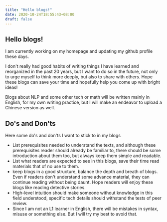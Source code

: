 ```yaml
---
title: "Hello blogs!"
date: 2020-10-24T18:55:43+08:00
draft: false
---
```


## Hello blogs!

I am currently working on my homepage and updating my github profile these days.

I don't really had good habits of writing things I have learned and reorganized in the past 20 years, but I want to do so in the future, not only to urge myself to think more deeply, but also to share with others. Hope these blogs can save your time and hopefully help you come up with bright ideas!

Blogs about NLP and some other tech or math will be written mainly in English, for my own writing practice, but I will make an endeavor to upload a Chinese version as well. 

## Do's and Don'ts

Here some do's and don'ts I want to stick to in my blogs

- List prerequisites needed to understand the texts, and although these prerequisites reader should already be familiar to, there should be some introduction about them too, but always keep them simple and readable.
- List what readers are expected to see in this blogs, save their time read materials that of no use to them.
- keep blogs in a good structure, balance the depth and breath of blogs. Even if readers don't understand some advance material, they can continue reading without being daunt. Hope readers will enjoy these blogs like reading detective stories.
- High-level intuition should make someone without knowledge in this field understood, specific tech details should withstand the tests of peer review.
- Since I am not an L1 learner in English, there will be mistakes in syntax, misuse or something else. But I will try my best to avoid that.